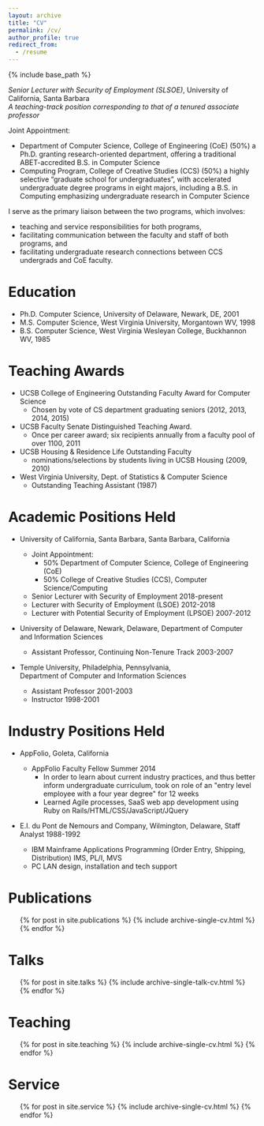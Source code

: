 ```yaml
---
layout: archive
title: "CV"
permalink: /cv/
author_profile: true
redirect_from:
  - /resume
---
```


{% include base_path %}


*Senior Lecturer with Security of Employment (SLSOE)*, University of California, Santa Barbara<br>
<em>A teaching-track position corresponding to that of a tenured associate professor</em>

Joint Appointment:
* Department of Computer Science, College of Engineering (CoE) (50%)
   a Ph.D. granting research-oriented department,
   offering a traditional ABET-accredited B.S. in Computer Science
* Computing Program, College of Creative Studies (CCS) (50%)
   a highly selective “graduate school for undergraduates”,
   with accelerated undergraduate degree programs in eight majors,
   including a B.S. in Computing emphasizing undergraduate research
   in Computer Science

I serve as the primary liaison between the two programs, which involves:

* teaching and service responsibilities for both programs,
* facilitating communication between the faculty and staff of both programs, and
* facilitating undergraduate research connections between CCS undergrads and CoE faculty.

Education
=========

* Ph.D. Computer Science, University of Delaware, Newark, DE, 2001
* M.S. Computer Science, West Virginia University, Morgantown WV, 1998
* B.S. Computer Science, West Virginia Wesleyan College, Buckhannon WV, 1985

Teaching Awards
===============

* UCSB College of Engineering Outstanding Faculty Award for Computer Science
  * Chosen by vote of CS department graduating seniors (2012, 2013, 2014, 2015)
* UCSB Faculty Senate Distinguished Teaching Award.
  * Once per career award; six recipients annually from a faculty pool of over 1100, 2011
* UCSB Housing & Residence Life Outstanding Faculty
    * nominations/selections by students living in UCSB Housing (2009, 2010)
* West Virginia University, Dept. of Statistics & Computer Science
   * Outstanding Teaching Assistant (1987)


Academic Positions Held
=======================

* University of California, Santa Barbara, Santa Barbara, California
   * Joint Appointment:
      * 50% Department of Computer Science, College of Engineering (CoE)
      * 50% College of Creative Studies (CCS), Computer Science/Computing
   * Senior Lecturer with Security of Employment 2018-present
   * Lecturer with Security of Employment (LSOE) 2012-2018
   * Lecturer with Potential Security of Employment (LPSOE) 2007-2012

* University of Delaware, Newark, Delaware, Department of Computer and Information Sciences
   * Assistant Professor, Continuing Non-Tenure Track 2003-2007

* Temple University, Philadelphia, Pennsylvania,<br> Department of Computer and Information Sciences
   * Assistant Professor 2001-2003
   * Instructor 1998-2001

Industry Positions Held
=======================

* AppFolio, Goleta, California
   * AppFolio Faculty Fellow Summer 2014
      * In order to learn about current industry practices, and thus better inform undergraduate curriculum,
took on role of an "entry level employee with a four year degree" for 12 weeks
      * Learned Agile processes, SaaS web app development using Ruby on Rails/HTML/CSS/JavaScript/JQuery

* E.I. du Pont de Nemours and Company, Wilmington, Delaware, Staff Analyst 1988-1992
   * IBM Mainframe Applications Programming (Order Entry, Shipping, Distribution) IMS, PL/I, MVS
   * PC LAN design, installation and tech support


Publications
======
  <ul>{% for post in site.publications %}
    {% include archive-single-cv.html %}
  {% endfor %}</ul>
  
Talks
======
  <ul>{% for post in site.talks %}
    {% include archive-single-talk-cv.html %}
  {% endfor %}</ul>
  
Teaching
======
  <ul>
  {% for post in site.teaching %}
    {% include archive-single-cv.html %}
  {% endfor %}
  </ul>
  
Service
=======

  <ul>
  {% for post in site.service %}
    {% include archive-single-cv.html %}
  {% endfor %}
  </ul>



